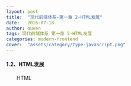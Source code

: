 ```yaml
---
layout: post
title:  "现代前端体系-第一章 2-HTML发展"
date:   2016-07-18
author: ouven
tags: 现代前端体系 第一章 2-HTML发展
categories: modern-frontend
cover:  "assets/category/type-javaScript.png"
---
```


#### 1.2、HTML发展

&emsp;&emsp;HTML
